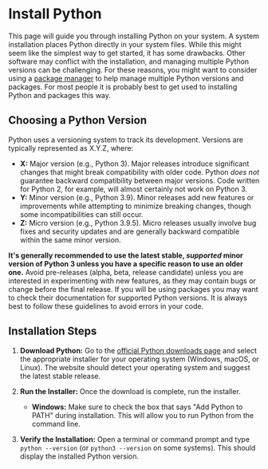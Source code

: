 # Install Python

This page will guide you through installing Python on your system. A system installation places Python directly in your system files. While this might seem like the simplest way to get started, it has some drawbacks. Other software may conflict with the installation, and managing multiple Python versions can be challenging. For these reasons, you might want to consider using a [package manager](../../package_managers/package_managers.md) to help manage multiple Python versions and packages.  For most people it is probably best to get used to installing Python and packages this way.

## Choosing a Python Version

Python uses a versioning system to track its development. Versions are typically represented as X.Y.Z, where:

*   **X:** Major version (e.g., Python 3). Major releases introduce significant changes that might break compatibility with older code. Python *does not* guarantee backward compatibility between major versions.  Code written for Python 2, for example, will almost certainly not work on Python 3.
*   **Y:** Minor version (e.g., Python 3.9). Minor releases add new features or improvements while attempting to minimize breaking changes, though some incompatibilities can still occur.
*   **Z:** Micro version (e.g., Python 3.9.5). Micro releases usually involve bug fixes and security updates and are generally backward compatible within the same minor version.

**It's generally recommended to use the latest stable, *supported* minor version of Python 3 unless you have a specific reason to use an older one.**  Avoid pre-releases (alpha, beta, release candidate) unless you are interested in experimenting with new features, as they may contain bugs or change before the final release. If you will be using packages you may want to check their documentation for supported Python versions. It is always best to follow these guidelines to avoid errors in your code.

## Installation Steps

1.  **Download Python:** Go to the [official Python downloads page](https://www.python.org/downloads/) and select the appropriate installer for your operating system (Windows, macOS, or Linux). The website should detect your operating system and suggest the latest stable release.

2.  **Run the Installer:** Once the download is complete, run the installer.

    *   **Windows:**  Make sure to check the box that says "Add Python to PATH" during installation. This will allow you to run Python from the command line.

3.  **Verify the Installation:** Open a terminal or command prompt and type `python --version` (or `python3 --version` on some systems).  This should display the installed Python version.
